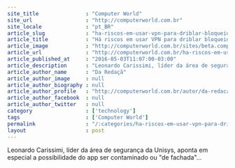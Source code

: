 ```yaml
---
site_title               : "Computer World"
site_url                 : "http://computerworld.com.br"
site_locale              : "pt_BR"
article_slug             : "ha-riscos-em-usar-vpn-para-driblar-bloqueio-do-whatsapp-alerta-unisys"
article_title            : "Há riscos em usar VPN para driblar bloqueio do WhatsApp, alerta Unisys"
article_image            : "http://computerworld.com.br/sites/beta.computerworld.com.br/files/news_articles/whatsapp_e_mail.jpg"
article_url              : "http://computerworld.com.br/ha-riscos-em-usar-vpn-para-driblar-bloqueio-do-whatsapp-alerta-unisys"
article_published_at     : "2016-05-03T11:07:00-03:00"
article_description      : "Leonardo Carissimi, líder da área de segurança da Unisys, aponta em especial a possibilidade do app ser contaminado ou 'de fachada'..."
article_author_name      : "Da Redaçã"
article_author_image     : null
article_author_biography : null
article_author_profile   : "http://computerworld.com.br/autor/da-redacao"
article_author_facebook  : null
article_author_twitter   : null
category                 : ['technology']
tags                     : ['Computer World']
permalink                : "/:categories/ha-riscos-em-usar-vpn-para-driblar-bloqueio-do-whatsapp-alerta-unisys/"
layout                   : post
---
```


Leonardo Carissimi, líder da área de segurança da Unisys, aponta em especial a possibilidade do app ser contaminado ou "de fachada"...
